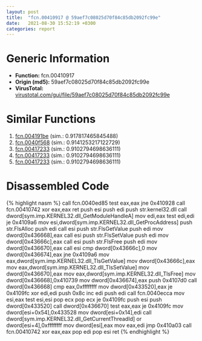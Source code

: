 ```yaml
---
layout: post
title:  "fcn.00410917 @ 59aef7c08025d70f84c85db2092fc99e"
date:   2021-08-30 15:52:19 +0300
categories: report
---
```


# Generic Information
- **Function:** fcn.00410917
- **Origin (md5):** 59aef7c08025d70f84c85db2092fc99e
- **VirusTotal:** [virustotal.com/gui/file/59aef7c08025d70f84c85db2092fc99e][virustotal_ref]



# Similar Functions

1. [fcn.004191be][similar_1_ref] (sim.: 0.917817465845488)
2. [fcn.0040f568][similar_2_ref] (sim.: 0.9141253217122729)
3. [fcn.00417233][similar_3_ref] (sim.: 0.9102794698636111)
4. [fcn.00417233][similar_4_ref] (sim.: 0.9102794698636111)
5. [fcn.00417233][similar_5_ref] (sim.: 0.9102794698636111)


# Disassembled Code

{% highlight nasm %}
call fcn.0040ed85
test eax,eax
jne 0x410928
call fcn.00410742
xor eax,eax
ret 
push esi
push edi
push str.kernel32.dll
call dword[sym.imp.KERNEL32.dll_GetModuleHandleA]
mov edi,eax
test edi,edi
je 0x4109a6
mov esi,dword[sym.imp.KERNEL32.dll_GetProcAddress]
push str.FlsAlloc
push edi
call esi
push str.FlsGetValue
push edi
mov dword[0x436668],eax
call esi
push str.FlsSetValue
push edi
mov dword[0x43666c],eax
call esi
push str.FlsFree
push edi
mov dword[0x436670],eax
call esi
cmp dword[0x43666c],0
mov dword[0x436674],eax
jne 0x4109a6
mov eax,dword[sym.imp.KERNEL32.dll_TlsGetValue]
mov dword[0x43666c],eax
mov eax,dword[sym.imp.KERNEL32.dll_TlsSetValue]
mov dword[0x436670],eax
mov eax,dword[sym.imp.KERNEL32.dll_TlsFree]
mov dword[0x436668],0x410739
mov dword[0x436674],eax
push 0x4107d0
call dword[0x436668]
cmp eax,0xffffffff
mov dword[0x433520],eax
je 0x4109fc
xor edi,edi
push 0x8c
inc edi
push edi
call fcn.0040ecca
mov esi,eax
test esi,esi
pop ecx
pop ecx
je 0x4109fc
push esi
push dword[0x433520]
call dword[0x436670]
test eax,eax
je 0x4109fc
mov dword[esi+0x54],0x433528
mov dword[esi+0x14],edi
call dword[sym.imp.KERNEL32.dll_GetCurrentThreadId]
or dword[esi+4],0xffffffff
mov dword[esi],eax
mov eax,edi
jmp 0x410a03
call fcn.00410742
xor eax,eax
pop edi
pop esi
ret 
{% endhighlight %}


[similar_1_ref]: /report/fcn.004191be@1123b7aa5760238fe93045e585b8234c
[similar_2_ref]: /report/fcn.0040f568@6c5b0418e4a4c57d99cda47d2717045d
[similar_3_ref]: /report/fcn.00417233@44a756939733df3681808b122b91651f
[similar_4_ref]: /report/fcn.00417233@6e426bd8e348fab7a17ba317fb0f2d87
[similar_5_ref]: /report/fcn.00417233@c6d5547a6b11db0106596d8a93b709be
[virustotal_ref]: https://www.virustotal.com/gui/file/59aef7c08025d70f84c85db2092fc99e